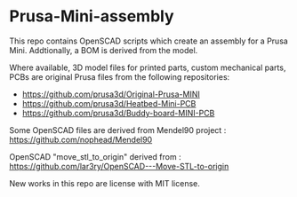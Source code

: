 # Prusa-Mini-assembly

This repo contains OpenSCAD scripts which create an assembly for a Prusa Mini. Addtionally, a BOM is derived from the model.

Where available, 3D model files for printed parts, custom mechanical parts, PCBs are original Prusa files from the following repositories:

- https://github.com/prusa3d/Original-Prusa-MINI
- https://github.com/prusa3d/Heatbed-Mini-PCB
- https://github.com/prusa3d/Buddy-board-MINI-PCB

Some OpenSCAD files are derived from Mendel90 project : https://github.com/nophead/Mendel90

OpenSCAD "move_stl_to_origin" derived from : https://github.com/lar3ry/OpenSCAD---Move-STL-to-origin

New works in this repo are license with MIT license.
